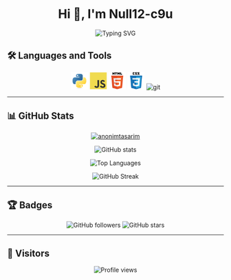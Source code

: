 
<h1 align="center">Hi 👋, I'm Null12-c9u</h1>


<p align = "center"> 
  <img src="https://readme-typing-svg.herokuapp.com?font=Fira+Code&size=24&pause=1000&color=F70000&center=true&vCenter=true&width=435&lines=Welcome+to+my+GitHub!;I'm+a+Developer.;I+love+coding+%F0%9F%92%BB" alt="Typing SVG" />

</p>

## 🛠️ Languages and Tools
<p align="center"> 
  <img src="https://raw.githubusercontent.com/devicons/devicon/master/icons/python/python-original.svg" alt="python" width="40" height="40"/> 
  <img src="https://raw.githubusercontent.com/devicons/devicon/master/icons/javascript/javascript-original.svg" alt="javascript" width="40" height="40"/>
  <img src="https://raw.githubusercontent.com/devicons/devicon/master/icons/html5/html5-original-wordmark.svg" alt="html5" width="40" height="40"/> 
  <img src="https://raw.githubusercontent.com/devicons/devicon/master/icons/css3/css3-original-wordmark.svg" alt="css3" width="40" height="40"/> 
  <img src="https://www.vectorlogo.zone/logos/git-scm/git-scm-icon.svg" alt="git" width="40" height="40"/> 
</p>

---

## 📊 GitHub Stats

<p align="center"> <a href="https://github.com/ryo-ma/github-profile-trophy"><img src="https://github-profile-trophy.vercel.app/?username=anonimtasarim" alt="anonimtasarim" /></a> </p>

<p align="center">
  <img src="https://github-readme-stats.vercel.app/api?username=Anonimtasarim&show_icons=true&theme=radical" alt="GitHub stats" />
</p>
<p align="center">
  <img src="https://github-readme-stats.vercel.app/api/top-langs?username=Anonimtasarim&show_icons=true&locale=en&layout=compact&theme=radical" alt="Top Languages" />
</p>
<p align="center">
  <img src="https://github-readme-streak-stats.herokuapp.com/?user=Anonimtasarim&theme=radical" alt="GitHub Streak" />
</p>



---

## 🏆 Badges
<p align="center">
  <img src="https://img.shields.io/github/followers/Anonimtasarim?label=Followers&style=social" alt="GitHub followers"/>
  <img src="https://img.shields.io/github/stars/Anonimtasarim?style=social" alt="GitHub stars"/>
</p>

---

## 👀 Visitors
<p align="center">
  <img src="https://komarev.com/ghpvc/?username=Anonimtasarim&color=brightgreen" alt="Profile views" />
</p>











